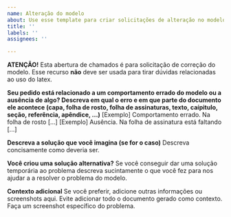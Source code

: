 ```yaml
---
name: Alteração do modelo
about: Use esse template para criar solicitações de alteração no modelo.
title: ''
labels: ''
assignees: ''

---
```


**ATENÇÃO!**
Esta abertura de chamados é para solicitação de correção do modelo. Esse recurso **não** deve ser usada para tirar dúvidas relacionadas ao uso do latex.

**Seu pedido está relacionado a um comportamento errado do modelo ou a ausência de algo? Descreva em qual o erro e em que parte do documento ele acontece (capa, folha de rosto, folha de assinaturas, texto, caípitulo, seção, referência, apêndice, ...)**
[Exemplo] Comportamento errado. Na folha de rosto [...]
[Exemplo] Ausência. Na folha de assinatura está faltando  [...]

**Descreva a solução que você imagina (se for o caso)**
Descreva concisamente como deveria ser.

**Você criou uma solução alternativa?**
Se você conseguir dar uma solução temporária ao problema descreva sucintamente o que você fez para nos ajudar a a resolver o problema do modelo.

**Contexto adicional**
Se você preferir, adicione outras informações ou screenshots aqui. Evite adicionar todo o documento gerado como contexto. Faça um screenshot específico do problema.
